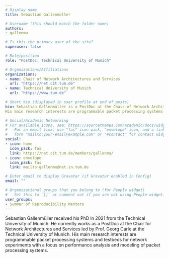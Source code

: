 ```yaml
---
# Display name
title: Sebastian Gallenmüller

# Username (this should match the folder name)
authors:
- gallenmu

# Is this the primary user of the site?
superuser: false

# Role/position
role: "PostDoc, Technical University of Munich"

# Organizations/Affiliations
organizations:
- name: Chair of Network Architectures and Services
  url: "https://net.cit.tum.de"
- name: Technical University of Munich
  url: "https://www.tum.de"

# Short bio (displayed in user profile at end of posts)
bio: Sebastian Gallenmüller is a PostDoc at the Chair of Network Architectures and Services at TUM.
His main research interests are programmable packet processing systems and testbeds for network experiments with a focus on performance analysis.

# Social/Academic Networking
# For available icons, see: https://sourcethemes.com/academic/docs/widgets/#icons
#   For an email link, use "fas" icon pack, "envelope" icon, and a link in the
#   form "mailto:your-email@example.com" or "#contact" for contact widget.
social:
- icon: home
  icon_pack: fas
  link: https://net.cit.tum.de/members/gallenmu/
- icon: envelope
  icon_pack: fas
  link: mailto:gallenmu@net.in.tum.de

# Enter email to display Gravatar (if Gravatar enabled in Config)
email: ""

# Organizational groups that you belong to (for People widget)
#   Set this to `[]` or comment out if you are not using People widget.
user_groups:
- Summer of Reproducibility Mentors
---
```

Sebastian Gallenmüller received his PhD in 2021 from the Technical University of Munich.
He currently works as a PostDoc at the Chair for Network Architectures and Services led by Prof. Georg Carle at the Technical University of Munich.
His main research interests are programmable packet processing systems and testbeds for network experiments with a focus on performance analysis and modeling of packet processing systems.

